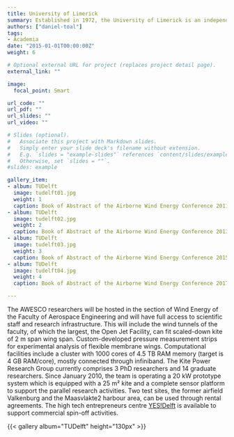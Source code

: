 ```yaml
---
title: University of Limerick
summary: Established in 1972, the University of Limerick is an independent, internationally focussed university with over 13,000 students and 1,500 staff. Its Mobile Marine Robotics Research Centre (MMRRC) is focused on the application and development of marine robotics and is further engaged in research and development in renewable energy systems.
authors: ["daniel-toal"]
tags:
- Academia
date: "2015-01-01T00:00:00Z"
weight: 6

# Optional external URL for project (replaces project detail page).
external_link: ""

image:
  focal_point: Smart

url_code: ""
url_pdf: ""
url_slides: ""
url_video: ""

# Slides (optional).
#   Associate this project with Markdown slides.
#   Simply enter your slide deck's filename without extension.
#   E.g. `slides = "example-slides"` references `content/slides/example-slides.md`.
#   Otherwise, set `slides = ""`.
#slides: example

gallery_item:
- album: TUDelft
  image: tudelft01.jpg
  weight: 1
  caption: Book of Abstract of the Airborne Wind Energy Conference 2011 in Leuven, Belgium
- album: TUDelft
  image: tudelft02.jpg
  weight: 2
  caption: Book of Abstract of the Airborne Wind Energy Conference 2013 in Berlin, Germany
- album: TUDelft
  image: tudelft03.jpg
  weight: 3
  caption: Book of Abstract of the Airborne Wind Energy Conference 2015 in Delft, The Netherlands
- album: TUDelft
  image: tudelft04.jpg
  weight: 4
  caption: Book of Abstract of the Airborne Wind Energy Conference 2017 in Freiburg, Germany

---
```


The AWESCO researchers will be hosted in the section of Wind Energy of the Faculty of Aerospace Engineering and will have full access to scientific staff and research infrastructure. This will include the wind tunnels of the faculty, of which the largest, the Open Jet Facility, can fit scaled-down kite of 2 m span wing span. Custom-developed pressure measurement strips for experimental analysis of flexible membrane wings. Computational facilities include a cluster with 1000 cores of 4.5 TB RAM memory (target is 4 GB RAM/core), mostly connected through infiniband. The Kite Power Research Group currently comprises 3 PhD researchers and 14 graduate researchers. Since January 2010, the team is operating a 20 kW prototype system which is equipped with a 25 m² kite and a complete sensor platform to support the parallel research activities. Two test sites, the former airfield Valkenburg and the Maasvlakte2 harbour area, can be used through rental agreements. The high tech entrepreneurs centre [YES!Delft](https://www.yesdelft.com/) is available to support commercial spin-off activities.

{{< gallery album="TUDelft" height="130px" >}}
